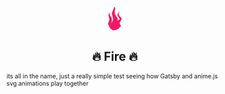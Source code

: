 <p align="center">
  <a href="https://next.gatsbyjs.org">
    <img alt="Gatsby" src="./src/assets/fire-1.svg" width="60" />
  </a>
</p>
<h1 align="center">
  🔥 Fire 🔥
</h1>

its all in the name, just a really simple test seeing how Gatsby and anime.js svg animations play together

